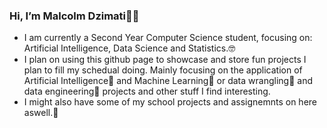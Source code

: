 ### Hi, I’m Malcolm Dzimati👋🏿
- I am currently a Second Year Computer Science student, focusing on: Artificial Intelligence, Data Science and Statistics.🤓
- I plan on using this github page to showcase and store fun projects I plan to fill my schedual doing. Mainly focusing on the application of Artificial Intelligence🦿 and Machine Learning🧠 or data wrangling👾 and data engineering🧮 projects and other stuff I find interesting.
- I might also have some of my school projects and assignemnts on here aswell.📝

<!---
malcolmdzimati/malcolmdzimati is a ✨ special ✨ repository because its `README.md` (this file) appears on your GitHub profile.
You can click the Preview link to take a look at your changes.
--->

